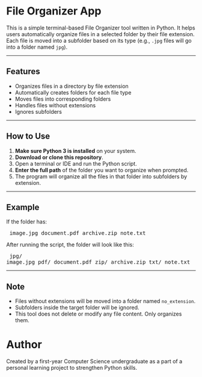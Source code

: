 # File Organizer App 

This is a simple terminal-based File Organizer tool written in Python. It helps users automatically organize files in a selected folder by their file extension. Each file is moved into a subfolder based on its type (e.g., `.jpg` files will go into a folder named `jpg`).

---

## Features

- Organizes files in a directory by file extension
- Automatically creates folders for each file type
- Moves files into corresponding folders
- Handles files without extensions
- Ignores subfolders

---

## How to Use 

1. **Make sure Python 3 is installed** on your system.
2. **Download or clone this repository**.
3. Open a terminal or IDE and run the Python script.
4. **Enter the full path** of the folder you want to organize when prompted.
5. The program will organize all the files in that folder into subfolders by extension.

---

## Example

If the folder has:
    <pre> image.jpg
    document.pdf
    archive.zip
    note.txt </pre>

After running the script, the folder will look like this:
    <pre> jpg/
    image.jpg
    pdf/
    document.pdf
    zip/
    archive.zip
    txt/
    note.txt </pre>

---

## Note 

- Files without extensions will be moved into a folder named `no_extension`.
- Subfolders inside the target folder will be ignored.
- This tool does not delete or modify any file content. Only organizes them.

# Author

Created by a first-year Computer Science undergraduate as a part of a personal learning project to strengthen Python skills.
